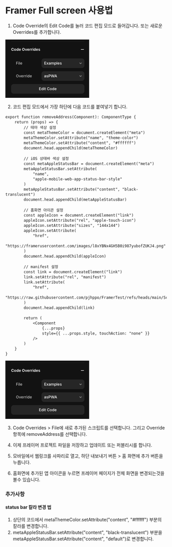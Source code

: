 # Framer Full screen 사용법

1. Code Override의 Edit Code를 눌러 코드 편집 모드로 들어갑니다. 또는 새로운 Overrides를 추가합니다.


<img src="https://github.com/pjhppo/FramerTest/blob/main/Images/Guide.png" alt="가이드 이미지1" width="262" height="182">

2. 코드 편집 모드에서 가장 하단에 다음 코드를 붙여넣기 합니다.

```
export function removeAddress(Component): ComponentType {
    return (props) => {
        // 테마 색상 설정
        const metaThemeColor = document.createElement("meta")
        metaThemeColor.setAttribute("name", "theme-color")
        metaThemeColor.setAttribute("content", "#ffffff")
        document.head.appendChild(metaThemeColor)

        // iOS 상태바 색상 설정
        const metaAppleStatusBar = document.createElement("meta")
        metaAppleStatusBar.setAttribute(
            "name",
            "apple-mobile-web-app-status-bar-style"
        )
        metaAppleStatusBar.setAttribute("content", "black-translucent")
        document.head.appendChild(metaAppleStatusBar)

        // 홈화면 아이콘 설정
        const appleIcon = document.createElement("link")
        appleIcon.setAttribute("rel", "apple-touch-icon")
        appleIcon.setAttribute("sizes", "144x144")
        appleIcon.setAttribute(
            "href",
            "https://framerusercontent.com/images/l8xYBNx4GH5B0i987yubofZUKJ4.png"
        )
        document.head.appendChild(appleIcon)

        // manifest 설정
        const link = document.createElement("link")
        link.setAttribute("rel", "manifest")
        link.setAttribute(
            "href",
            "https://raw.githubusercontent.com/pjhppo/FramerTest/refs/heads/main/Scripts/Framerapp.webmanifest"
        )
        document.head.appendChild(link)

        return (
            <Component
                {...props}
                style={{ ...props.style, touchAction: "none" }}
            />
        )
    }
}
```

<img src="https://github.com/pjhppo/FramerTest/blob/main/Images/Guide.png" alt="가이드 이미지1" width="262" height="182">

3. Code Overrides > File에 새로 추가된 스크립트를 선택합니다. 그리고 Override 항목에 removeAddress를 선택합니다.

4. 이제 프레이머 프로젝트 파일을 저장하고 업데이트 또는 퍼블리시를 합니다.

5. 모바일에서 웹링크를 사파리로 열고, 하단 내보내기 버튼 > 홈 화면에 추가 버튼을 누릅니다.

6. 홈화면에 추가된 앱 아이콘을 누르면 프레이머 페이지가 전체 화면을 변경되는것을 볼수 있습니다.


### 추가사항

#### status bar 칼라 변경 법
1. 상단의 코드에서 metaThemeColor.setAttribute("content", "#ffffff") 부분의 칼라를 변경합니다. 
2. metaAppleStatusBar.setAttribute("content", "black-translucent") 부분을 metaAppleStatusBar.setAttribute("content", "default")로 변경합니다.
